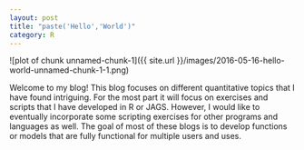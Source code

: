 ```yaml
---
layout: post
title: "paste('Hello','World')"
category: R
---
```




![plot of chunk unnamed-chunk-1]({{ site.url }}/images/2016-05-16-hello-world-unnamed-chunk-1-1.png)

Welcome to my blog!  This blog focuses on different quantitative topics that I have found intriguing.  For the most part it will focus on exercises and scripts that I have developed in R or JAGS. However, I would like to eventually incorporate some scripting exercises for other programs and languages as well.  The goal of most of these blogs is to develop functions or models that are fully functional for multiple users and uses.

